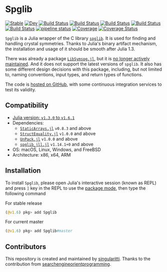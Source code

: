 # Spglib

[![Stable](https://img.shields.io/badge/docs-stable-blue.svg)](https://singularitti.github.io/Spglib.jl/stable)
[![Dev](https://img.shields.io/badge/docs-dev-blue.svg)](https://singularitti.github.io/Spglib.jl/dev)
[![Build Status](https://github.com/singularitti/Spglib.jl/workflows/CI/badge.svg)](https://github.com/singularitti/Spglib.jl/actions)
[![Build Status](https://ci.appveyor.com/api/projects/status/github/singularitti/Spglib.jl?svg=true)](https://ci.appveyor.com/project/singularitti/Spglib-jl)
[![Build Status](https://cloud.drone.io/api/badges/singularitti/Spglib.jl/status.svg)](https://cloud.drone.io/singularitti/Spglib.jl)
[![Build Status](https://api.cirrus-ci.com/github/singularitti/Spglib.jl.svg)](https://cirrus-ci.com/github/singularitti/Spglib.jl)
[![Build Status](https://travis-ci.com/singularitti/Spglib.jl.svg?branch=master)](https://travis-ci.com/singularitti/Spglib.jl)
[![pipeline status](https://gitlab.com/singularitti/Spglib.jl/badges/master/pipeline.svg)](https://gitlab.com/singularitti/Spglib.jl/-/pipelines)
[![Coverage](https://codecov.io/gh/singularitti/Spglib.jl/branch/master/graph/badge.svg)](https://codecov.io/gh/singularitti/Spglib.jl)
[![Coverage Status](https://coveralls.io/repos/github/singularitti/Spglib.jl/badge.svg?branch=master)](https://coveralls.io/github/singularitti/Spglib.jl?branch=master)

`Spglib` is a Julia wrapper of the C library [`spglib`](https://github.com/spglib/spglib).
It is used for finding and handling crystal symmetries.
Thanks to Julia's binary artifact mechanism, the installation and usage of it should be
smooth after Julia 1.3.

There was already a package [`LibSymspg.jl`](https://github.com/unkcpz/LibSymspg.jl),
but it is [no longer actively maintained](https://github.com/unkcpz/LibSymspg.jl/issues/4).
And it does not support the latest versions of `spglib`.
It also has some different design decisions with this package, including, but not limited to,
naming conventions, input types, and return types of functions.

The code is [hosted on GitHub](https://github.com/singularitti/Spglib.jl), with some
continuous integration services to test its validity.

## Compatibility

- [Julia version: `v1.3.0` to `v1.6.1`](https://julialang.org/downloads/)
- Dependencies:
  - [`StaticArrays.jl`](https://github.com/JuliaArrays/StaticArrays.jl) `v0.8.3` and above
  - [`StructEquality.jl`](https://github.com/schlichtanders/StructEquality.jl) `v1.0.0` and above
  - [`UnPack.jl`](https://github.com/mauro3/UnPack.jl) `v1.0.0` and above
  - [`spglib_jll.jl`](https://github.com/JuliaBinaryWrappers/spglib_jll.jl) `v1.14.1+0` and above
- OS: macOS, Linux, Windows, and FreeBSD
- Architecture: x86, x64, ARM

## Installation

To install `Spglib`, please open Julia's interactive session (known as REPL) and
press `]` key in the REPL to use the [package mode](https://docs.julialang.org/en/v1/stdlib/Pkg/),
then type the following command

For stable release

```julia
(@v1.6) pkg> add Spglib
```

For current master

```julia
(@v1.6) pkg> add Spglib#master
```

## Contributors

This repository is created and maintained by [singularitti](https://github.com/singularitti). Thanks to the contribution from [searchengineorientprogramming](https://github.com/searchengineorientprogramming).
